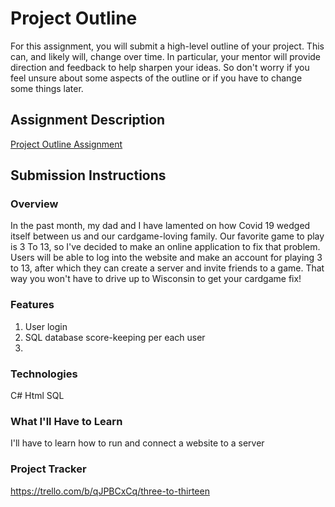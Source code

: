 # Project Outline
For this assignment, you will submit a high-level outline of your project. This can, and likely will, change over time. In particular, your mentor will provide direction and feedback to help sharpen your ideas. So don't worry if you feel unsure about some aspects of the outline or if you have to change some things later.

## Assignment Description
[Project Outline Assignment](https://education.launchcode.org/liftoff/modules/assignments/project-outline)

## Submission Instructions

### Overview
In the past month, my dad and I have lamented on how Covid 19 wedged itself between us and our cardgame-loving family. Our favorite game to play is 3 To 13, so I've decided to make an online application to fix that problem. Users will be able to log into the website and make an account for playing 3 to 13, after which they can create a server and invite friends to a game. That way you won't have to drive up to Wisconsin to get your cardgame fix!
### Features
1. User login
2. SQL database score-keeping per each user
3. 
### Technologies
C#
Html
SQL
### What I'll Have to Learn
I'll have to learn how to run and connect a website to a server
### Project Tracker
https://trello.com/b/qJPBCxCq/three-to-thirteen
